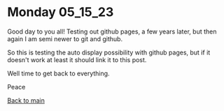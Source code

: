 # Monday 05_15_23 

Good day to you all! Testing out github pages, a few years later, but then again I am semi newer to git and github. 

So this is testing the auto display possibility with github pages, but if it doesn't work at least it should link it to this post. 

Well time to get back to everything. 

Peace

[Back to main](/)
